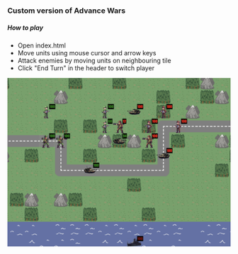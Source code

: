 ### Custom version of Advance Wars

##### How to play
* Open index.html
* Move units using mouse cursor and arrow keys
* Attack enemies by moving units on neighbouring tile
* Click "End Turn" in the header to switch player


![Example Image](https://github.com/marthed/advance_wars/blob/main/media/map.png)
